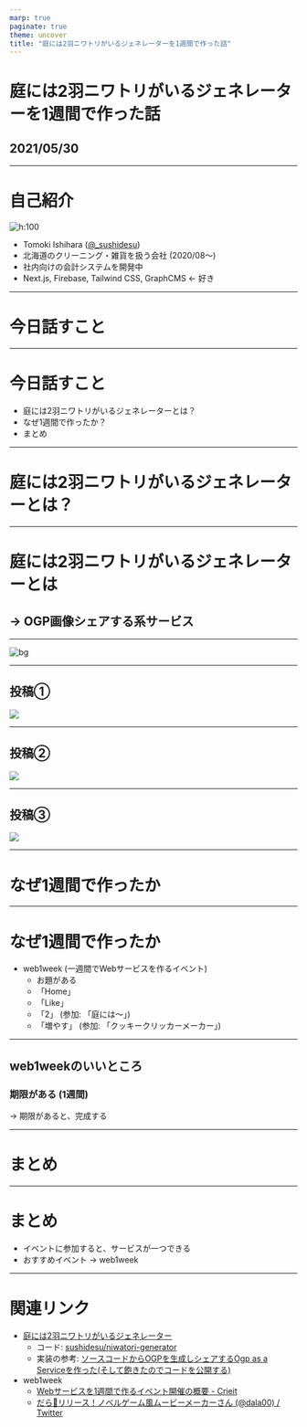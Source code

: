 ```yaml
---
marp: true
paginate: true
theme: uncover
title: "庭には2羽ニワトリがいるジェネレーターを1週間で作った話"
---
```


# 庭には2羽ニワトリがいるジェネレーターを1週間で作った話

## 2021/05/30

---

# 自己紹介

![h:100](./assets/create-niwatori-generator/sushidesu.jpg)

- Tomoki Ishihara ([@_sushidesu](https://twitter.com/_sushidesu))
- 北海道のクリーニング・雑貨を扱う会社 (2020/08〜)
- 社内向けの会計システムを開発中
- Next.js, Firebase, Tailwind CSS, GraphCMS ← 好き

---

# 今日話すこと

---

# 今日話すこと

- 庭には2羽ニワトリがいるジェネレーターとは？
- なぜ1週間で作ったか？
- まとめ

---

# 庭には2羽ニワトリがいるジェネレーターとは？

---

# 庭には2羽ニワトリがいるジェネレーターとは

## → OGP画像シェアする系サービス

---

![bg](./assets/create-niwatori-generator/concept.png)

---

## 投稿①

![](./assets/create-niwatori-generator/cool01.jpg)

---

## 投稿②

![](./assets/create-niwatori-generator/cool02.jpg)

---

## 投稿③

![](./assets/create-niwatori-generator/cool03.jpg)

---

# なぜ1週間で作ったか

---

# なぜ1週間で作ったか

- web1week (一週間でWebサービスを作るイベント)
  - お題がある
  - 「Home」
  - 「Like」
  - 「2」 (参加: 「庭には〜」)
  - 「増やす」 (参加: 「クッキークリッカーメーカー」)

---

## web1weekのいいところ

### 期限がある (1週間)

→ 期限があると、完成する

---

# まとめ

---

# まとめ

- イベントに参加すると、サービスが一つできる
- おすすめイベント → web1week

---

# 関連リンク

- [庭には2羽ニワトリがいるジェネレーター](https://niwatori.dayo.app)
  - コード: [sushidesu/niwatori-generator](https://github.com/sushidesu/niwatori-generator)
  - 実装の参考: [ソースコードからOGPを生成しシェアするOgp as a Serviceを作った(そして飽きたのでコードを公開する)](https://blog.ojisan.io/share-ogp)
- web1week
  - [Webサービスを1週間で作るイベント開催の概要 - Crieit](https://crieit.net/posts/Web-1)
  - [だら🎄リリース！ノベルゲーム風ムービーメーカーさん (@dala00) / Twitter](https://twitter.com/dala00)
